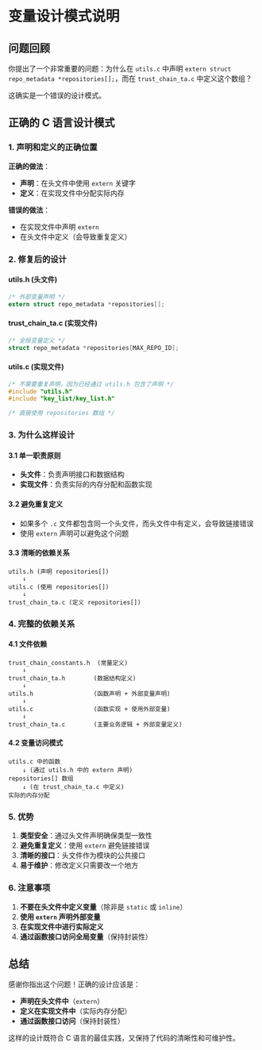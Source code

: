# 变量设计模式说明

## 问题回顾

你提出了一个非常重要的问题：为什么在 `utils.c` 中声明 `extern struct repo_metadata *repositories[];`，而在 `trust_chain_ta.c` 中定义这个数组？

这确实是一个错误的设计模式。

## 正确的 C 语言设计模式

### 1. 声明和定义的正确位置

**正确的做法**：
- **声明**：在头文件中使用 `extern` 关键字
- **定义**：在实现文件中分配实际内存

**错误的做法**：
- 在实现文件中声明 `extern`
- 在头文件中定义（会导致重复定义）

### 2. 修复后的设计

#### utils.h (头文件)
```c
/* 外部变量声明 */
extern struct repo_metadata *repositories[];
```

#### trust_chain_ta.c (实现文件)
```c
/* 全局变量定义 */
struct repo_metadata *repositories[MAX_REPO_ID];
```

#### utils.c (实现文件)
```c
/* 不需要重复声明，因为已经通过 utils.h 包含了声明 */
#include "utils.h"
#include "key_list/key_list.h"

/* 直接使用 repositories 数组 */
```

### 3. 为什么这样设计

#### 3.1 单一职责原则
- **头文件**：负责声明接口和数据结构
- **实现文件**：负责实际的内存分配和函数实现

#### 3.2 避免重复定义
- 如果多个 `.c` 文件都包含同一个头文件，而头文件中有定义，会导致链接错误
- 使用 `extern` 声明可以避免这个问题

#### 3.3 清晰的依赖关系
```
utils.h (声明 repositories[])
    ↓
utils.c (使用 repositories[])
    ↓
trust_chain_ta.c (定义 repositories[])
```

### 4. 完整的依赖关系

#### 4.1 文件依赖
```
trust_chain_constants.h  (常量定义)
    ↓
trust_chain_ta.h        (数据结构定义)
    ↓
utils.h                 (函数声明 + 外部变量声明)
    ↓
utils.c                 (函数实现 + 使用外部变量)
    ↓
trust_chain_ta.c        (主要业务逻辑 + 外部变量定义)
```

#### 4.2 变量访问模式
```
utils.c 中的函数
    ↓ (通过 utils.h 中的 extern 声明)
repositories[] 数组
    ↓ (在 trust_chain_ta.c 中定义)
实际的内存分配
```

### 5. 优势

1. **类型安全**：通过头文件声明确保类型一致性
2. **避免重复定义**：使用 `extern` 避免链接错误
3. **清晰的接口**：头文件作为模块的公共接口
4. **易于维护**：修改定义只需要改一个地方

### 6. 注意事项

1. **不要在头文件中定义变量**（除非是 `static` 或 `inline`）
2. **使用 `extern` 声明外部变量**
3. **在实现文件中进行实际定义**
4. **通过函数接口访问全局变量**（保持封装性）

## 总结

感谢你指出这个问题！正确的设计应该是：

- **声明在头文件中**（`extern`）
- **定义在实现文件中**（实际内存分配）
- **通过函数接口访问**（保持封装性）

这样的设计既符合 C 语言的最佳实践，又保持了代码的清晰性和可维护性。 